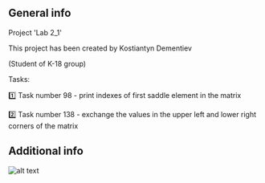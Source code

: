 ## General info
Project 'Lab 2_1' 

This project has been created by Kostiantyn Dementiev

(Student of K-18 group)

Tasks: 

1️⃣ Task number 98 - print indexes of first saddle element in the matrix

2️⃣ Task number 138 - exchange the values in the upper left and lower right corners of the matrix

## Additional info
![alt text](https://pbs.twimg.com/media/CrLJTD9XEAAtf57.jpg)